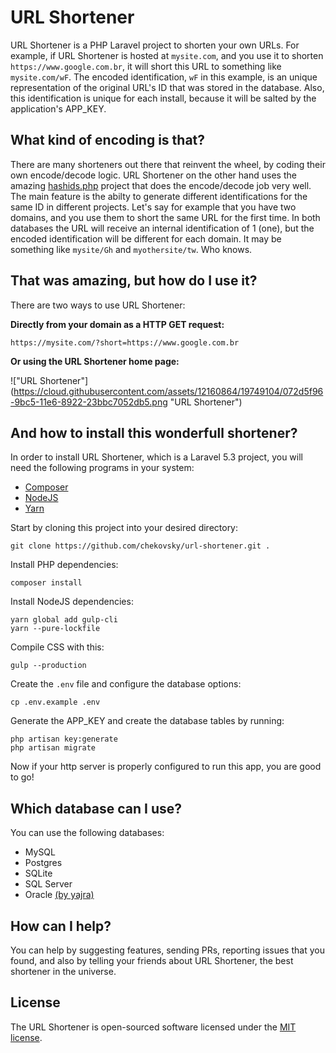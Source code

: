 # URL Shortener

URL Shortener is a PHP Laravel project to shorten your own URLs. For example, if URL Shortener is hosted at `mysite.com`, and you use it to shorten `https://www.google.com.br`, it will short this URL to something like `mysite.com/wF`. The encoded identification, `wF` in this example, is an unique representation of the original URL's ID that was stored in the database. Also, this identification is unique for each install, because it will be salted by the application's APP_KEY.

## What kind of encoding is that?

There are many shorteners out there that reinvent the wheel, by coding their own encode/decode logic. URL Shortener on the other hand uses the amazing [hashids.php](https://github.com/ivanakimov/hashids.php) project that does the encode/decode job very well. The main feature is the abilty to generate different identifications for the same ID in different projects. Let's say for example that you have two domains, and you use them to short the same URL for the first time. In both databases the URL will receive an internal identification of 1 (one), but the encoded identification will be different for each domain. It may be something like `mysite/Gh` and `myothersite/tw`. Who knows.

## That was amazing, but how do I use it?

There are two ways to use URL Shortener:

**Directly from your domain as a HTTP GET request:**
```
https://mysite.com/?short=https://www.google.com.br
```

**Or using the URL Shortener home page:**

!["URL Shortener"] (https://cloud.githubusercontent.com/assets/12160864/19749104/072d5f96-9bc5-11e6-8922-23bbc7052db5.png "URL Shortener")

## And how to install this wonderfull shortener?

In order to install URL Shortener, which is a Laravel 5.3 project, you will need the following programs in your system:
* [Composer](https://getcomposer.org/)
* [NodeJS](https://nodejs.org/)
* [Yarn](https://yarnpkg.com/)

Start by cloning this project into your desired directory:
```
git clone https://github.com/chekovsky/url-shortener.git .
```

Install PHP dependencies:
```
composer install
```

Install NodeJS dependencies:
```
yarn global add gulp-cli
yarn --pure-lockfile
```

Compile CSS with this:
```
gulp --production
```

Create the `.env` file and configure the database options:
```
cp .env.example .env
```

Generate the APP_KEY and create the database tables by running:
```
php artisan key:generate
php artisan migrate
```

Now if your http server is properly configured to run this app, you are good to go!

## Which database can I use?

You can use the following databases:
* MySQL
* Postgres
* SQLite
* SQL Server
* Oracle [(by yajra)](https://github.com/yajra/laravel-oci8)

## How can I help?

You can help by suggesting features, sending PRs, reporting issues that you found, and also by telling your friends about URL Shortener, the best shortener in the universe.

## License

The URL Shortener is open-sourced software licensed under the [MIT license](http://opensource.org/licenses/MIT).
